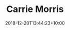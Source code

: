 ---
title: "Carrie Morris"
date: 2018-12-20T13:44:23+10:00
draft: false
jobtitle: "Digital designer (2.8 years)"
weight: 2.8
---